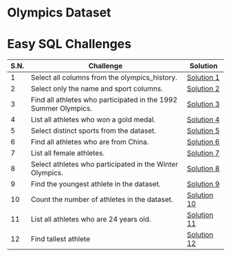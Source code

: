 # Olympics Dataset

# Easy SQL Challenges

| S.N. | Challenge                                                       | Solution                             |
| ---- | --------------------------------------------------------------- | ------------------------------------ |
| 1    | Select all columns from the olympics_history.                   | [Solution 1](/easy/solution_1.sql)   |
| 2    | Select only the name and sport columns.                         | [Solution 2](/easy/solution_2.sql)   |
| 3    | Find all athletes who participated in the 1992 Summer Olympics. | [Solution 3](/easy/solution_3.sql)   |
| 4    | List all athletes who won a gold medal.                         | [Solution 4](/easy/solution_4.sql)   |
| 5    | Select distinct sports from the dataset.                        | [Solution 5](/easy/solution_5.sql)   |
| 6    | Find all athletes who are from China.                           | [Solution 6](/easy/solution_6.sql)   |
| 7    | List all female athletes.                                       | [Solution 7](/easy/solution_7.sql)   |
| 8    | Select athletes who participated in the Winter Olympics.        | [Solution 8](/easy/solution_8.sql)   |
| 9    | Find the youngest athlete in the dataset.                       | [Solution 9](/easy/solution_9.sql)   |
| 10   | Count the number of athletes in the dataset.                    | [Solution 10](/easy/solution_10.sql) |
| 11   | List all athletes who are 24 years old.                         | [Solution 11](/easy/solution_11.sql) |
| 12   | Find tallest athlete                                            | [Solution 12](/easy/solution_12.sql) |
